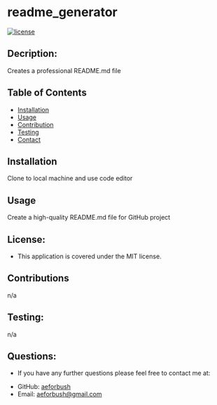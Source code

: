 

  
# readme_generator


[![license](https://img.shields.io/badge/license-MIT-success)](https://shields.io)

## Decription:
Creates a professional README.md file

## Table of Contents 
- [Installation](#installation)
- [Usage](#usage)
- [Contribution](#contribution)
- [Testing](#test)
- [Contact](#contact)


## Installation
Clone to local machine and use code editor

## Usage
Create a high-quality README.md file for GitHub project

## License:
* This application is covered under the MIT license.

## Contributions
n/a

## Testing:
n/a

## Questions:
* If you have any further questions please feel free to contact me at:
 - GitHub: [aeforbush](https://github.com/aeforbush) 
 - Email: aeforbush@gmail.com

